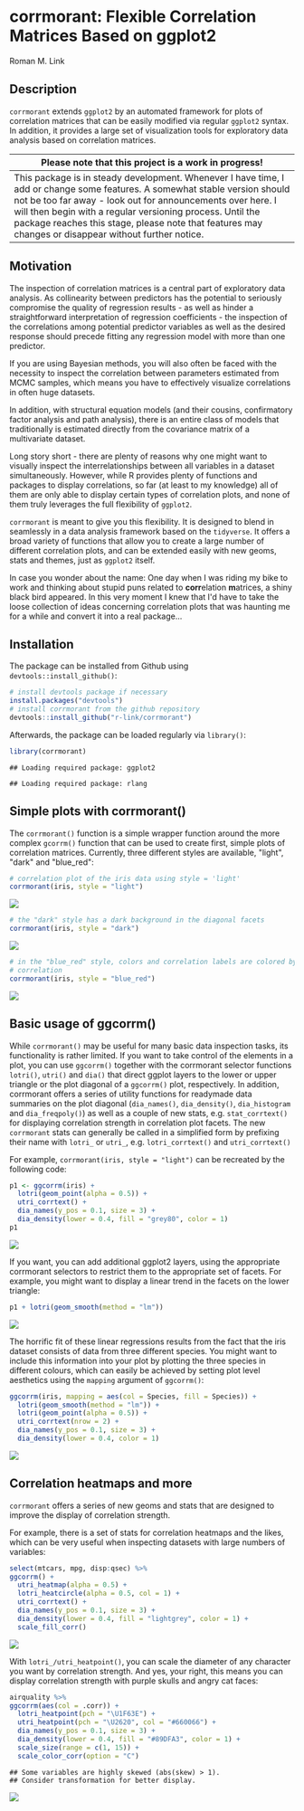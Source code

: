 corrmorant: Flexible Correlation Matrices Based on ggplot2
================
Roman M. Link

Description
-----------

`corrmorant` extends `ggplot2` by an automated framework for plots of correlation matrices that can be easily modified via regular `ggplot2` syntax. In addition, it provides a large set of visualization tools for exploratory data analysis based on correlation matrices.

<table>
<colgroup>
<col width="100%" />
</colgroup>
<thead>
<tr class="header">
<th>Please note that this project is a work in progress!</th>
</tr>
</thead>
<tbody>
<tr class="odd">
<td>This package is in steady development. Whenever I have time, I add or change some features. A somewhat stable version should not be too far away - look out for announcements over here. I will then begin with a regular versioning process. Until the package reaches this stage, please note that features may changes or disappear without further notice.</td>
</tr>
</tbody>
</table>

Motivation
----------

The inspection of correlation matrices is a central part of exploratory data analysis. As collinearity between predictors has the potential to seriously compromise the quality of regression results - as well as hinder a straightforward interpretation of regression coefficients - the inspection of the correlations among potential predictor variables as well as the desired response should precede fitting any regression model with more than one predictor.

If you are using Bayesian methods, you will also often be faced with the necessity to inspect the correlation between parameters estimated from MCMC samples, which means you have to effectively visualize correlations in often huge datasets.

In addition, with structural equation models (and their cousins, confirmatory factor analysis and path analysis), there is an entire class of models that traditionally is estimated directly from the covariance matrix of a multivariate dataset.

Long story short - there are plenty of reasons why one might want to visually inspect the interrelationships between all variables in a dataset simultaneously. However, while R provides plenty of functions and packages to display correlations, so far (at least to my knowledge) all of them are only able to display certain types of correlation plots, and none of them truly leverages the full flexibility of `ggplot2`.

`corrmorant` is meant to give you this flexibility. It is designed to blend in seamlessly in a data analysis framework based on the `tidyverse`. It offers a broad variety of functions that allow you to create a large number of different correlation plots, and can be extended easily with new geoms, stats and themes, just as `ggplot2` itself.

In case you wonder about the name: One day when I was riding my bike to work and thinking about stupid puns related to **corr**elation **m**atrices, a shiny black bird appeared. In this very moment I knew that I'd have to take the loose collection of ideas concerning correlation plots that was haunting me for a while and convert it into a real package...

Installation
------------

The package can be installed from Github using `devtools::install_github()`:

``` r
# install devtools package if necessary
install.packages("devtools")
# install corrmorant from the github repository
devtools::install_github("r-link/corrmorant")
```

Afterwards, the package can be loaded regularly via `library()`:

``` r
library(corrmorant)
```

    ## Loading required package: ggplot2

    ## Loading required package: rlang

Simple plots with corrmorant()
------------------------------

The `corrmorant()` function is a simple wrapper function around the more complex `gcorrm()` function that can be used to create first, simple plots of correlation matrices. Currently, three different styles are available, "light", "dark" and "blue\_red":

``` r
# correlation plot of the iris data using style = 'light'
corrmorant(iris, style = "light")
```

![](README_files/figure-markdown_github/unnamed-chunk-3-1.png)

``` r
# the "dark" style has a dark background in the diagonal facets
corrmorant(iris, style = "dark")
```

![](README_files/figure-markdown_github/unnamed-chunk-3-2.png)

``` r
# in the "blue_red" style, colors and correlation labels are colored by the strength of
# correlation
corrmorant(iris, style = "blue_red")
```

![](README_files/figure-markdown_github/unnamed-chunk-3-3.png)

Basic usage of ggcorrm()
------------------------

While `corrmorant()` may be useful for many basic data inspection tasks, its functionality is rather limited. If you want to take control of the elements in a plot, you can use `ggcorrm()` together with the corrmorant selector functions `lotri()`, `utri()` and `dia()` that direct ggplot layers to the lower or upper triangle or the plot diagonal of a `ggcorrm()` plot, respectively. In addition, corrmorant offers a series of utility functions for readymade data summaries on the plot diagonal (`dia_names()`, `dia_density()`, `dia_histogram` and `dia_freqpoly()`) as well as a couple of new stats, e.g. `stat_corrtext()` for displaying correlation strength in correlation plot facets. The new `corrmorant` stats can generally be called in a simplified form by prefixing their name with `lotri_` or `utri_`, e.g. `lotri_corrtext()` and `utri_corrtext()`

For example, `corrmorant(iris, style = "light")` can be recreated by the following code:

``` r
p1 <- ggcorrm(iris) +
  lotri(geom_point(alpha = 0.5)) +
  utri_corrtext() +
  dia_names(y_pos = 0.1, size = 3) +
  dia_density(lower = 0.4, fill = "grey80", color = 1)
p1
```

![](README_files/figure-markdown_github/unnamed-chunk-4-1.png)

If you want, you can add additional ggplot2 layers, using the appropriate corrmorant selectors to restrict them to the appropriate set of facets. For example, you might want to display a linear trend in the facets on the lower triangle:

``` r
p1 + lotri(geom_smooth(method = "lm"))
```

![](README_files/figure-markdown_github/unnamed-chunk-5-1.png)

The horrific fit of these linear regressions results from the fact that the iris dataset consists of data from three different species. You might want to include this information into your plot by plotting the three species in different colours, which can easily be achieved by setting plot level aesthetics using the `mapping` argument of `ggcorrm()`:

``` r
ggcorrm(iris, mapping = aes(col = Species, fill = Species)) +
  lotri(geom_smooth(method = "lm")) +
  lotri(geom_point(alpha = 0.5)) +
  utri_corrtext(nrow = 2) +
  dia_names(y_pos = 0.1, size = 3) +
  dia_density(lower = 0.4, color = 1)
```

![](README_files/figure-markdown_github/unnamed-chunk-6-1.png)

Correlation heatmaps and more
-----------------------------

`corrmorant` offers a series of new geoms and stats that are designed to improve the display of correlation strength.

For example, there is a set of stats for correlation heatmaps and the likes, which can be very useful when inspecting datasets with large numbers of variables:

``` r
select(mtcars, mpg, disp:qsec) %>% 
ggcorrm() +
  utri_heatmap(alpha = 0.5) +
  lotri_heatcircle(alpha = 0.5, col = 1) +
  utri_corrtext() +
  dia_names(y_pos = 0.1, size = 3) +
  dia_density(lower = 0.4, fill = "lightgrey", color = 1) +
  scale_fill_corr() 
```

![](README_files/figure-markdown_github/unnamed-chunk-7-1.png)

With `lotri_/utri_heatpoint()`, you can scale the diameter of any character you want by correlation strength. And yes, your right, this means you can display correlation strength with purple skulls and angry cat faces:

``` r
airquality %>% 
ggcorrm(aes(col = .corr)) +
  lotri_heatpoint(pch = "\U1F63E") +
  utri_heatpoint(pch = "\U2620", col = "#660066") +
  dia_names(y_pos = 0.1, size = 3) +
  dia_density(lower = 0.4, fill = "#89DFA3", color = 1) +
  scale_size(range = c(1, 15)) + 
  scale_color_corr(option = "C")
```

    ## Some variables are highly skewed (abs(skew) > 1).
    ## Consider transformation for better display.

![](README_files/figure-markdown_github/unnamed-chunk-8-1.png)
